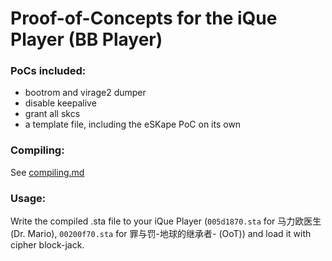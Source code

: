 # Proof-of-Concepts for the iQue Player (BB Player)
### PoCs included:
+ bootrom and virage2 dumper
+ disable keepalive
+ grant all skcs
+ a template file, including the eSKape PoC on its own
### Compiling:
See [compiling.md](/code/compiling.md)
### Usage:
Write the compiled .sta file to your iQue Player (`005d1870.sta` for 马力欧医生 (Dr. Mario), `00200f70.sta` for	罪与罚-地球的继承者- (OoT)) and load it with cipher block-jack.
